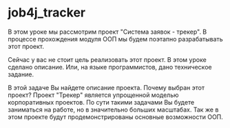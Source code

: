# job4j_tracker
В этом уроке мы рассмотрим проект "Система заявок - трекер". 
В процессе прохождения модуля ООП мы будем поэтапно разрабатывать этот проект.

Сейчас у вас не стоит цель реализовать этот проект. 
В этом уроке сделано описание. 
Или, на языке программистов, дано техническое задание.

В этой задаче Вы найдете описание проекта. 
Почему выбран этот проект? 
Проект "Трекер" является упрощенной моделью корпоративных проектов. 
По сути такими задачами Вы будете заниматься на работе, но в значительно больших масштабах. 
Так же в этом проекте будут продемонстрированы основные возможности ООП.